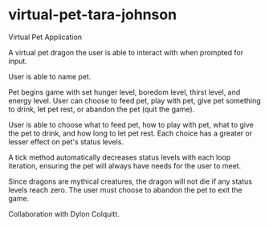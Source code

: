 # virtual-pet-tara-johnson
Virtual Pet Application

A virtual pet dragon the user is able to interact with when prompted for input.

User is able to name pet.

Pet begins game with set hunger level, boredom level, thirst level, and energy level.
User can choose to feed pet, play with pet, give pet something to drink, let pet rest, or abandon the pet (quit the game).

User is able to choose what to feed pet, how to play with pet, what to give the pet to drink, and how long to let pet rest.
Each choice has a greater or lesser effect on pet's status levels.

A tick method automatically decreases status levels with each loop iteration, ensuring the pet will always have needs for the user to meet.

Since dragons are mythical creatures, the dragon will not die if any status levels reach zero. 
The user must choose to abandon the pet to exit the game.

Collaboration with Dylon Colquitt.
